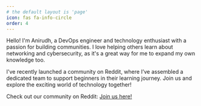 ```yaml
---
# the default layout is 'page'
icon: fas fa-info-circle
order: 4
---
```

Hello! I'm Anirudh, a DevOps engineer and technology enthusiast with a passion for building communities. I love helping others learn about networking and cybersecurity, as it's a great way for me to expand my own knowledge too.

I've recently launched a community on Reddit, where I’ve assembled a dedicated team to support beginners in their learning journey. Join us and explore the exciting world of technology together!

Check out our community on Reddit: [Join us here!](https://www.reddit.com/r/netsecuremalayalam/)
